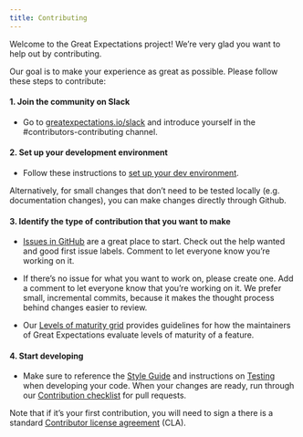 ```yaml
---
title: Contributing
---
```


Welcome to the Great Expectations project! We’re very glad you want to help out by contributing.

Our goal is to make your experience as great as possible. Please follow these steps to contribute:

#### 1. Join the community on Slack

* Go to [greatexpectations.io/slack](https://greatexpectations.io/slack) and introduce yourself in the #contributors-contributing channel.

#### 2. Set up your development environment
* Follow these instructions to [set up your dev environment](/docs/contributing/contributing-setup).

Alternatively, for small changes that don’t need to be tested locally (e.g. documentation changes), you can make changes directly through Github.

#### 3. Identify the type of contribution that you want to make

* [Issues in GitHub](https://github.com/great-expectations/great_expectations/issues) are a great place to start. Check out the help wanted and good first issue labels. Comment to let everyone know you’re working on it.

* If there’s no issue for what you want to work on, please create one. Add a comment to let everyone know that you’re working on it. We prefer small, incremental commits, because it makes the thought process behind changes easier to review.

* Our [Levels of maturity grid](/docs/contributing/contributing-maturity) provides guidelines for how the maintainers of Great Expectations evaluate levels of maturity of a feature.

#### 4. Start developing
* Make sure to reference the [Style Guide](/docs/contributing/contributing-style) and instructions on [Testing](/docs/contributing/contributing-test) when developing your code. When your changes are ready, run through our [Contribution checklist](/docs/contributing/contributing-checklist) for pull requests.

Note that if it’s your first contribution, you will need to sign a there is a standard [Contributor license agreement](https://docs.greatexpectations.io/en/0.13.8/contributing/miscellaneous.html#contributing-cla)  (CLA).
